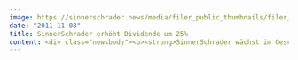 ```yaml
---
image: https://sinnerschrader.news/media/filer_public_thumbnails/filer_public/52/47/5247b42b-b983-4364-b84b-903e8b265749/varfoldersdjk8pxf42x64d8fxslz8jcc8fc0000gnttmpq4xsrz__480x288_q85_crop_subsampling-2_upscale.png
date: "2011-11-08"
title: SinnerSchrader erhöht Dividende um 25%
content: <div class="newsbody"><p><strong>SinnerSchrader wächst im Geschäftsjahr 2010/2011 um 29,1 Prozent / Dividende wird um 25 Prozent angehoben / Für 2011/2012 plant SinnerSchrader deutlichen Ergebnisanstieg<br/></strong><br/>SinnerSchrader hat das Geschäftsjahr 2010/2011 (1. September 2010 bis 31. August 2011) mit einem Nettoumsatz von 30,9 Mio. Euro und einem operativen Ergebnis (EBITA) von 2,6 Mio. Euro abgeschlossen. Im Vergleich zum Vorjahr legte SinnerSchrader im Umsatz um 7 Mio. Euro oder 29,1 Prozent zu und steigerte das EBITA um 0,4 Mio. Euro oder 19,5 Prozent. Das Konzernergebnis wuchs um 15,9 Prozent auf knapp 1,3 Mio. Euro oder 11,4 Cent je Aktie. Der testierte und vom Aufsichtsrat auf seiner gestrigen Sitzung gebilligte Konzernabschluss, der heute vorgelegt wird, bestätigt die vorläufigen Zahlen vom 13. Oktober 2011.<br/>SinnerSchrader hat damit die für 2010/2011 gesteckten Wachstumsziele deutlich übertroffen. Die gute konjunkturelle Entwicklung in Deutschland und der sich stetig vollziehende Wandel hin zum digitalen Marketing haben im zurückliegenden Geschäftsjahr für eine hohe Nachfrage nach den angestammten Dienstleistungen der SinnerSchrader-Gruppe gesorgt, vor allem im Segment Interactive Marketing. Zahlreiche in den Geschäftsjahren 2009/2010 und 2010/2011 gewonnene Neukunden haben allein in diesem Segment bei stabilem Bestandskundengeschäft zu einem Umsatzplus von 5,4 Mio. Euro beigetragen und es SinnerSchrader ermöglicht, sich auch in der Versicherungsbranche, bei Luxusmarken und bei Lebensmitteleinzelhändlern eine gute Position zu erarbeiten.<br/>Wie angekündigt hat SinnerSchrader darüber hinaus den Ausbau des Leistungsportfolios konsequent vorangetrieben und damit in zukünftiges Wachstum investiert. Im Geschäftsjahr 2010/2011 wurden die Kreativagentur Haasenstein gelauncht und das Retargetingnetzwerk mementoo entwickelt und am Markt eingeführt. Zudem übernahm SinnerSchrader mit der TIC-mobile GmbH (jetzt SinnerSchrader Mobile GmbH) einen Spezialisten für mobile Applikationen sowie zwei Agenturen mit technischem Schwerpunkt auf der Entwicklung von Onlineshops auf Basis der Magento-Technologie.<br/>Diese Wachstumsinitiativen haben das operative Ergebnis insgesamt mit etwa 1,5 Mio. Euro belastet. Ohne die Belastungen hätte das EBITA bei über 4 Mio. Euro gelegen und die EBITA-Marge hätte 13,3 Prozent betragen. Einschließlich der Ausbaukosten lag die operative Marge im Geschäftsjahr 2010/2011 bei 8,5 Prozent.<br/>Im Zuge des Umsatzanstiegs, der Wachstumsinvestitionen und wieder aufgenommener Steuerzahlungen ging die Liquiditätsreserve im Geschäftsjahr um 2,5 Mio. Euro auf 5,7 Mio. Euro zum 31. August 2011 zurück. Die Eigenkapitalquote lag zum Stichtag bei gut 59 Prozent. Ende August 2011 waren 400 Mitarbeiter in der SinnerSchrader-Gruppe beschäftigt, davon 13 Auszubildende.<br/>Trotz einer sich deutlich verlangsamenden Konjunktur in Deutschland sieht SinnerSchrader auch für das laufende Geschäftsjahr gute Chancen für zweistellige Wachstumsraten. Dabei soll der Fokus im Unterschied zum Vorjahr auf der Ergebnisentwicklung liegen&#58; Für 2011/2012 hat sich SinnerSchrader ein Umsatzwachstum um 15 Prozent auf etwa 35,5 Mio. Euro, eine Verbesserung des EBITA um 25 Prozent auf mehr als 3,25 Mio. Euro sowie eine Erhöhung des Konzernergebnisses um 33 Prozent auf 1,7 Mio. Euro zum Ziel gesetzt. Bisher haben die aktuellen Turbulenzen um die Staatsverschuldung im Euroraum noch keine spürbaren Auswirkungen auf das Geschäft, dennoch stehen die Prognosen unter dem Vorbehalt, dass die Krise nicht zu größeren wirtschaftlichen Verwerfungen führen wird.<br/>Vor dem Hintergrund der Erfolge im Geschäftsjahr 2010/2011 und angesichts des grundsätzlich positiven Ausblicks schlagen Vorstand und Aufsichtsrat der Hauptversammlung am 15. Dezember 2011 vor, die Dividende im Vergleich zum Vorjahr um 25 Prozent von 8 Cent auf 10 Cent je Aktie zu erhöhen. Dieser Betrag würde voraussichtlich erneut aus dem steuerlichen Einlagekonto bedient und wäre daher für nicht wesentlich Beteiligte steuerfrei. SinnerSchrader plant, auch in den kommenden Jahren die Aktionäre durch Erhöhungen der Dividende an einer positiven Entwicklung des Konzernergebnisses je Aktie zu beteiligen.<br/>Konzernabschluss und Jahresabschluss der SinnerSchrader AG sind ab heute auf der Investorenwebsite von SinnerSchrader unter <a href="http&#58;//www.sinnerschrader.ag">www.sinnerschrader.ag</a> einzusehen. Der vollständige Geschäftsbericht wird voraussichtlich am 30. November 2011 an gleicher Stelle veröffentlicht.</p><p><strong>Über SinnerSchrader<br/></strong>SinnerSchrader gehört zu den führenden Digitalagenturen in Europa. SinnerSchrader entwickelt interaktive Strategien, Plattformen und Applikationen, die radikale Beziehungen zwischen Konsumenten und Marken schaffen. In der SinnerSchrader-Gruppe arbeiten rund 400 Mitarbeiter an den Standorten Hamburg, Frankfurt am Main, Berlin und Hannover für Kunden wie Allianz, TUI, Tchibo, simyo, REWE, comdirect bank, PPR Group, OTTO und Steigenberger. SinnerSchrader wurde 1996 gegründet und ist seit 1999 börsennotiert.</p></div>
---
```


